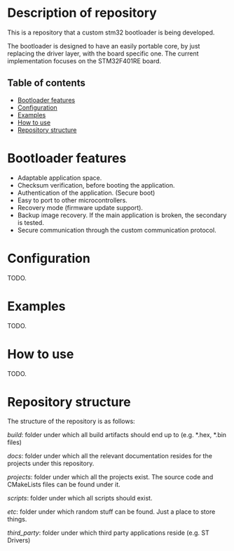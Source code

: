# Description of repository
This is a repository that a custom stm32 bootloader is being developed.

The bootloader is designed to have an easily portable core, by just replacing the driver layer, with the board specific one.
The current implementation focuses on the STM32F401RE board.

## Table of contents
- [Bootloader features](#bootloader-features)
- [Configuration](#configuration)
- [Examples](#examples)
- [How to use](#how-to-use)
- [Repository structure](#repository-structure)

# Bootloader features
- Adaptable application space.
- Checksum verification, before booting the application.
- Authentication of the application. (Secure boot)
- Easy to port to other microcontrollers.
- Recovery mode (firmware update support).
- Backup image recovery. If the main application is broken, the secondary is tested.
- Secure communication through the custom communication protocol.

# Configuration
TODO.

# Examples
TODO.

# How to use
TODO.

# Repository structure
The structure of the repository is as follows:

*build*: folder under which all build artifacts should end up to (e.g. *.hex, *.bin files)

*docs*: folder under which all the relevant documentation resides for the projects under this repository.

*projects*: folder under which all the projects exist. The source code and CMakeLists files can be found under it.

*scripts*: folder under which all scripts should exist.

*etc*: folder under which random stuff can be found. Just a place to store things.

*third_party*: folder under which third party applications reside (e.g. ST Drivers)